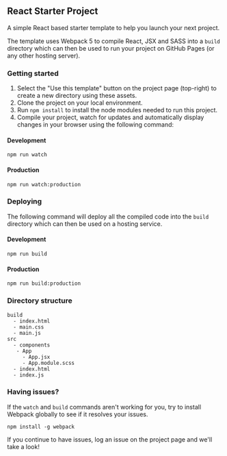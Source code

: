 ## React Starter Project
A simple React based starter template to help you launch your next project.

The template uses Webpack 5 to compile React, JSX and SASS into a `build` directory which can then be used to run your project on GitHub Pages (or any other hosting server).

### Getting started
1. Select the "Use this template" button on the project page (top-right) to create a new directory using these assets.
2. Clone the project on your local environment.
3. Run `npm install` to install the node modules needed to run this project.
4. Compile your project, watch for updates and automatically display changes in your browser using the following command:

#### Development
```
npm run watch
```

#### Production
```
npm run watch:production
```

### Deploying
The following command will deploy all the compiled code into the `build` directory which can then be used on a hosting service.

#### Development
```
npm run build
```

#### Production
```
npm run build:production
```

### Directory structure
```
build
  - index.html
  - main.css
  - main.js
src
  - components
   - App
     - App.jsx
     - App.module.scss
  - index.html
  - index.js
```

### Having issues?
If the `watch` and `build` commands aren't working for you, try to install Webpack globally to see if it resolves your issues.
```
npm install -g webpack
```

If you continue to have issues, log an issue on the project page and we'll take a look!
